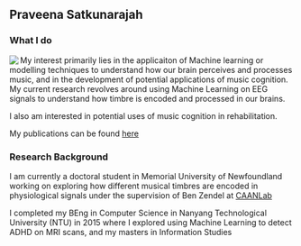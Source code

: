 ## Praveena Satkunarajah

### What I do
<img align = "left" src="https://github.com/spraveena/spraveena/assets/10113006/6d1932cf-2637-42b1-a174-bca19c1ce71e" >
My interest primarily lies in the applicaiton of Machine learning or modelling techniques to understand how our brain perceives and processes music, and in the development of potential applications of music cognition. My current research revolves around using Machine Learning on EEG signals to understand how timbre is encoded and processed in our brains. 

I also am interested in potential uses of music cognition in rehabilitation.

My publications can be found [here](publications.md)








### Research Background

I am currently a doctoral student in Memorial University of Newfoundland working on exploring how different musical timbres are encoded in physiological signals under the supervision of Ben Zendel at [CAANLab](https://caanlab.ca)

I completed my BEng in Computer Science in Nanyang Technological University (NTU) in 2015 where I explored using Machine Learning to detect ADHD on MRI scans, and my masters in Information Studies




<!--
**spraveena/spraveena** is a ✨ _special_ ✨ repository because its `README.md` (this file) appears on your GitHub profile.

Here are some ideas to get you started:

- 🔭 I’m currently working on ...
- 🌱 I’m currently learning ...
- 👯 I’m looking to collaborate on ...
- 🤔 I’m looking for help with ...
- 💬 Ask me about ...
- 📫 How to reach me: ...
- 😄 Pronouns: ...
- ⚡ Fun fact: ...
-->
